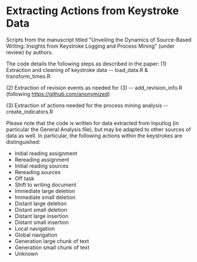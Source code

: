 # Extracting Actions from Keystroke Data

Scripts from the manuscript titled "Unveiling the Dynamics of Source-Based Writing: Insights from Keystroke Logging and Process Mining" (under review)
by authors.

The code details the following steps as described in the paper:
(1) Extraction and cleaning of keystroke data -- load_data.R & transform_times.R

(2) Extraction of revision events as needed for (3) -- add_revision_info.R (following https://github.com/anonymized)

(3) Extraction of actions needed for the process mining analysis -- create_indicators.R


Please note that the code is written for data extracted from Inputlog (in particular the General Analysis file), but may be adapted to other sources of data as well.
In particular, the following actions within the keystrokes are distinguished:
- Initial reading assignment
- Rereading assignment
- Initial reading sources
- Rereading sources
- Off task
- Shift to writing document
- Immediate large deletion
- Immediate small deletion
- Distant large deletion
- Distant small deletion
- Distant large insertion
- Distant small insertion
- Local navigation
- Global navigation
- Generation large chunk of text
- Generation small chunk of text
- Unknown
